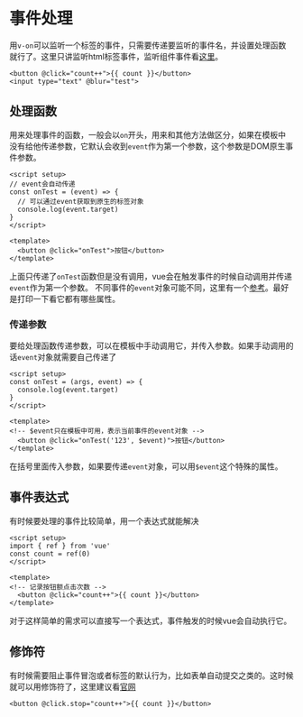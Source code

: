 # 事件处理

用`v-on`可以监听一个标签的事件，只需要传递要监听的事件名，并设置处理函数就行了。这里只讲监听html标签事件，监听组件事件看[这里](../component/event)。

```vue
<button @click="count++">{{ count }}</button>
<input type="text" @blur="test">
```

## 处理函数

用来处理事件的函数，一般会以`on`开头，用来和其他方法做区分，如果在模板中没有给他传递参数，它默认会收到`event`作为第一个参数，这个参数是DOM原生事件参数。

```vue
<script setup>
// event会自动传递
const onTest = (event) => {
  // 可以通过event获取到原生的标签对象
  console.log(event.target)
}
</script>

<template>
  <button @click="onTest">按钮</button>
</template>
```

上面只传递了`onTest`函数但是没有调用，vue会在触发事件的时候自动调用并传递`event`作为第一个参数。
不同事件的`event`对象可能不同，这里有一个[参考](https://developer.mozilla.org/zh-CN/docs/Web/API/Event)。最好是打印一下看它都有哪些属性。


### 传递参数

要给处理函数传递参数，可以在模板中手动调用它，并传入参数。如果手动调用的话`event`对象就需要自己传递了

```vue
<script setup>
const onTest = (args, event) => {
  console.log(event.target)
}
</script>

<template>
<!-- $event只在模板中可用，表示当前事件的event对象 -->
  <button @click="onTest('123', $event)">按钮</button>
</template>
```

在括号里面传入参数，如果要传递`event`对象，可以用`$event`这个特殊的属性。


## 事件表达式

有时候要处理的事件比较简单，用一个表达式就能解决

```vue
<script setup>
import { ref } from 'vue'
const count = ref(0)
</script>

<template>
<!-- 记录按钮额点击次数 -->
  <button @click="count++">{{ count }}</button>
</template>
```

对于这样简单的需求可以直接写一个表达式，事件触发的时候vue会自动执行它。


## 修饰符

有时候需要阻止事件冒泡或者标签的默认行为，比如表单自动提交之类的。这时候就可以用修饰符了，这里建议看[官网](https://cn.vuejs.org/guide/essentials/event-handling.html#event-modifiers)

```vue
<button @click.stop="count++">{{ count }}</button>
```

